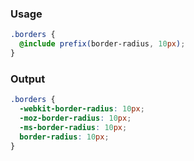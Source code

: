 ### Usage

```scss
.borders {
  @include prefix(border-radius, 10px);
}
```

### Output

```css
.borders {
  -webkit-border-radius: 10px;
  -moz-border-radius: 10px;
  -ms-border-radius: 10px;
  border-radius: 10px;
}
```
